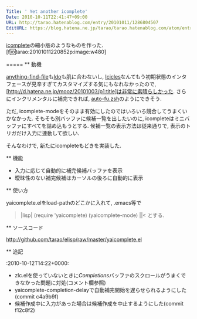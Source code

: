 ```yaml
---
Title: ' Yet another icomplete'
Date: 2010-10-11T22:41:47+09:00
URL: http://tarao.hatenablog.com/entry/20101011/1286804507
EditURL: https://blog.hatena.ne.jp/tarao/tarao.hatenablog.com/atom/entry/6653586347149236194
---
```


<a href="http://www.emacswiki.org/emacs/IcompleteMode">icomplete</a>の縮小版のようなものを作った.
[f:id:tarao:20101011220852p:image:w480]

=====
** 動機

<a href="http://www.emacswiki.org/emacs/anything-complete.el">anything-find-file</a>も<a href="http://www.emacswiki.org/emacs/InteractivelyDoThings">Ido</a>も肌に合わないし, <a href="http://www.emacswiki.org/emacs/Icicles">Icicles</a>なんてもう初期状態のインタフェースが見辛すぎてカスタマイズする気にもなれなかったので, [http://d.hatena.ne.jp/mooz/20101003/p1:title]は非常に素晴らしかった. さらにインクリメンタルに補完できれば, <a href="http://d.hatena.ne.jp/hchbaw/20100526/1274886125">auto-fu.zsh</a>のようにできそう.

ただ, icomplete-modeをそのまま有効にしたのではいろいろ競合してうまくいかなかった. そもそも別バッファに候補一覧を出したいのに, icompleteはミニバッファにすべてを詰め込もうとする. 候補一覧の表示方法は従来通りで, 表示のトリガだけ入力に連動して欲しい.

そんなわけで, 新たにicompleteもどきを実装した.

** 機能

- 入力に応じて自動的に補完候補バッファを表示
- 曖昧性のない補完候補はカーソルの後ろに自動的に表示

** 使い方

yaicomplete.elをload-pathのどこかに入れて, .emacs等で
>|lisp|
(require 'yaicomplete)
(yaicomplete-mode)
||<
とする.

** ソースコード

http://github.com/tarao/elisp/raw/master/yaicomplete.el

** 追記

:2010-10-12T14&#58;22+0000:<ul><li>zlc.elを使っていないときに*Completions*バッファのスクロールがうまくできなかった問題に対処(コメント欄参照)</li><li>yaicomplete-completion-delayで自動補完開始を遅らせられるようにした(commit c4a9b9f)</li><li>候補作成中に入力があった場合は候補作成を中止するようにした(commit f12c8f2)</li></ul>

